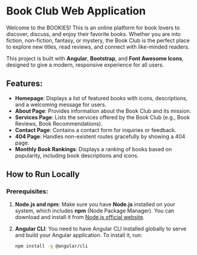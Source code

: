 # Book Club Web Application

Welcome to the BOOKIES! This is an online platform for book lovers to discover, discuss, and enjoy their favorite books. Whether you are into fiction, non-fiction, fantasy, or mystery, the Book Club is the perfect place to explore new titles, read reviews, and connect with like-minded readers.

This project is built with **Angular**, **Bootstrap**, and **Font Awesome Icons**, designed to give a modern, responsive experience for all users.

## Features:
- **Homepage**: Displays a list of featured books with icons, descriptions, and a welcoming message for users.
- **About Page**: Provides information about the Book Club and its mission.
- **Services Page**: Lists the services offered by the Book Club (e.g., Book Reviews, Book Recommendations).
- **Contact Page**: Contains a contact form for inquiries or feedback.
- **404 Page**: Handles non-existent routes gracefully by showing a 404 page.
- **Monthly Book Rankings**: Displays a ranking of books based on popularity, including book descriptions and icons.

## How to Run Locally

### Prerequisites:
1. **Node.js and npm**: Make sure you have **Node.js** installed on your system, which includes **npm** (Node Package Manager). You can download and install it from [Node.js official website](https://nodejs.org/).
   
2. **Angular CLI**: You need to have Angular CLI installed globally to serve and build your Angular application. To install it, run:
   ```bash
   npm install -g @angular/cli
